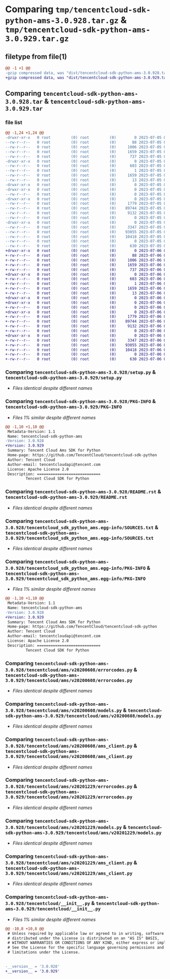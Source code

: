 # Comparing `tmp/tencentcloud-sdk-python-ams-3.0.928.tar.gz` & `tmp/tencentcloud-sdk-python-ams-3.0.929.tar.gz`

## filetype from file(1)

```diff
@@ -1 +1 @@
-gzip compressed data, was "dist/tencentcloud-sdk-python-ams-3.0.928.tar", last modified: Wed Jul  5 00:17:45 2023, max compression
+gzip compressed data, was "dist/tencentcloud-sdk-python-ams-3.0.929.tar", last modified: Thu Jul  6 00:17:02 2023, max compression
```

## Comparing `tencentcloud-sdk-python-ams-3.0.928.tar` & `tencentcloud-sdk-python-ams-3.0.929.tar`

### file list

```diff
@@ -1,24 +1,24 @@
-drwxr-xr-x   0 root         (0) root         (0)        0 2023-07-05 00:17:45.000000 tencentcloud-sdk-python-ams-3.0.928/
--rw-r--r--   0 root         (0) root         (0)       88 2023-07-05 00:17:45.000000 tencentcloud-sdk-python-ams-3.0.928/setup.cfg
--rw-r--r--   0 root         (0) root         (0)     1006 2023-07-05 00:17:45.000000 tencentcloud-sdk-python-ams-3.0.928/setup.py
--rw-r--r--   0 root         (0) root         (0)     1659 2023-07-05 00:17:45.000000 tencentcloud-sdk-python-ams-3.0.928/PKG-INFO
--rw-r--r--   0 root         (0) root         (0)      737 2023-07-05 00:17:45.000000 tencentcloud-sdk-python-ams-3.0.928/README.rst
-drwxr-xr-x   0 root         (0) root         (0)        0 2023-07-05 00:17:45.000000 tencentcloud-sdk-python-ams-3.0.928/tencentcloud_sdk_python_ams.egg-info/
--rw-r--r--   0 root         (0) root         (0)      603 2023-07-05 00:17:45.000000 tencentcloud-sdk-python-ams-3.0.928/tencentcloud_sdk_python_ams.egg-info/SOURCES.txt
--rw-r--r--   0 root         (0) root         (0)        1 2023-07-05 00:17:45.000000 tencentcloud-sdk-python-ams-3.0.928/tencentcloud_sdk_python_ams.egg-info/dependency_links.txt
--rw-r--r--   0 root         (0) root         (0)     1659 2023-07-05 00:17:45.000000 tencentcloud-sdk-python-ams-3.0.928/tencentcloud_sdk_python_ams.egg-info/PKG-INFO
--rw-r--r--   0 root         (0) root         (0)       13 2023-07-05 00:17:45.000000 tencentcloud-sdk-python-ams-3.0.928/tencentcloud_sdk_python_ams.egg-info/top_level.txt
-drwxr-xr-x   0 root         (0) root         (0)        0 2023-07-05 00:17:45.000000 tencentcloud-sdk-python-ams-3.0.928/tencentcloud/
-drwxr-xr-x   0 root         (0) root         (0)        0 2023-07-05 00:17:45.000000 tencentcloud-sdk-python-ams-3.0.928/tencentcloud/ams/
--rw-r--r--   0 root         (0) root         (0)        0 2023-07-05 00:17:45.000000 tencentcloud-sdk-python-ams-3.0.928/tencentcloud/ams/__init__.py
-drwxr-xr-x   0 root         (0) root         (0)        0 2023-07-05 00:17:45.000000 tencentcloud-sdk-python-ams-3.0.928/tencentcloud/ams/v20200608/
--rw-r--r--   0 root         (0) root         (0)     1779 2023-07-05 00:17:45.000000 tencentcloud-sdk-python-ams-3.0.928/tencentcloud/ams/v20200608/errorcodes.py
--rw-r--r--   0 root         (0) root         (0)    89744 2023-07-05 00:17:45.000000 tencentcloud-sdk-python-ams-3.0.928/tencentcloud/ams/v20200608/models.py
--rw-r--r--   0 root         (0) root         (0)     9132 2023-07-05 00:17:45.000000 tencentcloud-sdk-python-ams-3.0.928/tencentcloud/ams/v20200608/ams_client.py
--rw-r--r--   0 root         (0) root         (0)        0 2023-07-05 00:17:45.000000 tencentcloud-sdk-python-ams-3.0.928/tencentcloud/ams/v20200608/__init__.py
-drwxr-xr-x   0 root         (0) root         (0)        0 2023-07-05 00:17:45.000000 tencentcloud-sdk-python-ams-3.0.928/tencentcloud/ams/v20201229/
--rw-r--r--   0 root         (0) root         (0)     3347 2023-07-05 00:17:45.000000 tencentcloud-sdk-python-ams-3.0.928/tencentcloud/ams/v20201229/errorcodes.py
--rw-r--r--   0 root         (0) root         (0)    93055 2023-07-05 00:17:45.000000 tencentcloud-sdk-python-ams-3.0.928/tencentcloud/ams/v20201229/models.py
--rw-r--r--   0 root         (0) root         (0)    10418 2023-07-05 00:17:45.000000 tencentcloud-sdk-python-ams-3.0.928/tencentcloud/ams/v20201229/ams_client.py
--rw-r--r--   0 root         (0) root         (0)        0 2023-07-05 00:17:45.000000 tencentcloud-sdk-python-ams-3.0.928/tencentcloud/ams/v20201229/__init__.py
--rw-r--r--   0 root         (0) root         (0)      630 2023-07-05 00:17:45.000000 tencentcloud-sdk-python-ams-3.0.928/tencentcloud/__init__.py
+drwxr-xr-x   0 root         (0) root         (0)        0 2023-07-06 00:17:02.000000 tencentcloud-sdk-python-ams-3.0.929/
+-rw-r--r--   0 root         (0) root         (0)       88 2023-07-06 00:17:02.000000 tencentcloud-sdk-python-ams-3.0.929/setup.cfg
+-rw-r--r--   0 root         (0) root         (0)     1006 2023-07-06 00:17:02.000000 tencentcloud-sdk-python-ams-3.0.929/setup.py
+-rw-r--r--   0 root         (0) root         (0)     1659 2023-07-06 00:17:02.000000 tencentcloud-sdk-python-ams-3.0.929/PKG-INFO
+-rw-r--r--   0 root         (0) root         (0)      737 2023-07-06 00:17:02.000000 tencentcloud-sdk-python-ams-3.0.929/README.rst
+drwxr-xr-x   0 root         (0) root         (0)        0 2023-07-06 00:17:02.000000 tencentcloud-sdk-python-ams-3.0.929/tencentcloud_sdk_python_ams.egg-info/
+-rw-r--r--   0 root         (0) root         (0)      603 2023-07-06 00:17:02.000000 tencentcloud-sdk-python-ams-3.0.929/tencentcloud_sdk_python_ams.egg-info/SOURCES.txt
+-rw-r--r--   0 root         (0) root         (0)        1 2023-07-06 00:17:02.000000 tencentcloud-sdk-python-ams-3.0.929/tencentcloud_sdk_python_ams.egg-info/dependency_links.txt
+-rw-r--r--   0 root         (0) root         (0)     1659 2023-07-06 00:17:02.000000 tencentcloud-sdk-python-ams-3.0.929/tencentcloud_sdk_python_ams.egg-info/PKG-INFO
+-rw-r--r--   0 root         (0) root         (0)       13 2023-07-06 00:17:02.000000 tencentcloud-sdk-python-ams-3.0.929/tencentcloud_sdk_python_ams.egg-info/top_level.txt
+drwxr-xr-x   0 root         (0) root         (0)        0 2023-07-06 00:17:02.000000 tencentcloud-sdk-python-ams-3.0.929/tencentcloud/
+drwxr-xr-x   0 root         (0) root         (0)        0 2023-07-06 00:17:02.000000 tencentcloud-sdk-python-ams-3.0.929/tencentcloud/ams/
+-rw-r--r--   0 root         (0) root         (0)        0 2023-07-06 00:17:02.000000 tencentcloud-sdk-python-ams-3.0.929/tencentcloud/ams/__init__.py
+drwxr-xr-x   0 root         (0) root         (0)        0 2023-07-06 00:17:02.000000 tencentcloud-sdk-python-ams-3.0.929/tencentcloud/ams/v20200608/
+-rw-r--r--   0 root         (0) root         (0)     1779 2023-07-06 00:17:02.000000 tencentcloud-sdk-python-ams-3.0.929/tencentcloud/ams/v20200608/errorcodes.py
+-rw-r--r--   0 root         (0) root         (0)    89744 2023-07-06 00:17:02.000000 tencentcloud-sdk-python-ams-3.0.929/tencentcloud/ams/v20200608/models.py
+-rw-r--r--   0 root         (0) root         (0)     9132 2023-07-06 00:17:02.000000 tencentcloud-sdk-python-ams-3.0.929/tencentcloud/ams/v20200608/ams_client.py
+-rw-r--r--   0 root         (0) root         (0)        0 2023-07-06 00:17:02.000000 tencentcloud-sdk-python-ams-3.0.929/tencentcloud/ams/v20200608/__init__.py
+drwxr-xr-x   0 root         (0) root         (0)        0 2023-07-06 00:17:02.000000 tencentcloud-sdk-python-ams-3.0.929/tencentcloud/ams/v20201229/
+-rw-r--r--   0 root         (0) root         (0)     3347 2023-07-06 00:17:02.000000 tencentcloud-sdk-python-ams-3.0.929/tencentcloud/ams/v20201229/errorcodes.py
+-rw-r--r--   0 root         (0) root         (0)    93055 2023-07-06 00:17:02.000000 tencentcloud-sdk-python-ams-3.0.929/tencentcloud/ams/v20201229/models.py
+-rw-r--r--   0 root         (0) root         (0)    10418 2023-07-06 00:17:02.000000 tencentcloud-sdk-python-ams-3.0.929/tencentcloud/ams/v20201229/ams_client.py
+-rw-r--r--   0 root         (0) root         (0)        0 2023-07-06 00:17:02.000000 tencentcloud-sdk-python-ams-3.0.929/tencentcloud/ams/v20201229/__init__.py
+-rw-r--r--   0 root         (0) root         (0)      630 2023-07-06 00:17:02.000000 tencentcloud-sdk-python-ams-3.0.929/tencentcloud/__init__.py
```

### Comparing `tencentcloud-sdk-python-ams-3.0.928/setup.py` & `tencentcloud-sdk-python-ams-3.0.929/setup.py`

 * *Files identical despite different names*

### Comparing `tencentcloud-sdk-python-ams-3.0.928/PKG-INFO` & `tencentcloud-sdk-python-ams-3.0.929/PKG-INFO`

 * *Files 1% similar despite different names*

```diff
@@ -1,10 +1,10 @@
 Metadata-Version: 1.1
 Name: tencentcloud-sdk-python-ams
-Version: 3.0.928
+Version: 3.0.929
 Summary: Tencent Cloud Ams SDK for Python
 Home-page: https://github.com/TencentCloud/tencentcloud-sdk-python
 Author: Tencent Cloud
 Author-email: tencentcloudapi@tencent.com
 License: Apache License 2.0
 Description: ============================
         Tencent Cloud SDK for Python
```

### Comparing `tencentcloud-sdk-python-ams-3.0.928/README.rst` & `tencentcloud-sdk-python-ams-3.0.929/README.rst`

 * *Files identical despite different names*

### Comparing `tencentcloud-sdk-python-ams-3.0.928/tencentcloud_sdk_python_ams.egg-info/SOURCES.txt` & `tencentcloud-sdk-python-ams-3.0.929/tencentcloud_sdk_python_ams.egg-info/SOURCES.txt`

 * *Files identical despite different names*

### Comparing `tencentcloud-sdk-python-ams-3.0.928/tencentcloud_sdk_python_ams.egg-info/PKG-INFO` & `tencentcloud-sdk-python-ams-3.0.929/tencentcloud_sdk_python_ams.egg-info/PKG-INFO`

 * *Files 1% similar despite different names*

```diff
@@ -1,10 +1,10 @@
 Metadata-Version: 1.1
 Name: tencentcloud-sdk-python-ams
-Version: 3.0.928
+Version: 3.0.929
 Summary: Tencent Cloud Ams SDK for Python
 Home-page: https://github.com/TencentCloud/tencentcloud-sdk-python
 Author: Tencent Cloud
 Author-email: tencentcloudapi@tencent.com
 License: Apache License 2.0
 Description: ============================
         Tencent Cloud SDK for Python
```

### Comparing `tencentcloud-sdk-python-ams-3.0.928/tencentcloud/ams/v20200608/errorcodes.py` & `tencentcloud-sdk-python-ams-3.0.929/tencentcloud/ams/v20200608/errorcodes.py`

 * *Files identical despite different names*

### Comparing `tencentcloud-sdk-python-ams-3.0.928/tencentcloud/ams/v20200608/models.py` & `tencentcloud-sdk-python-ams-3.0.929/tencentcloud/ams/v20200608/models.py`

 * *Files identical despite different names*

### Comparing `tencentcloud-sdk-python-ams-3.0.928/tencentcloud/ams/v20200608/ams_client.py` & `tencentcloud-sdk-python-ams-3.0.929/tencentcloud/ams/v20200608/ams_client.py`

 * *Files identical despite different names*

### Comparing `tencentcloud-sdk-python-ams-3.0.928/tencentcloud/ams/v20201229/errorcodes.py` & `tencentcloud-sdk-python-ams-3.0.929/tencentcloud/ams/v20201229/errorcodes.py`

 * *Files identical despite different names*

### Comparing `tencentcloud-sdk-python-ams-3.0.928/tencentcloud/ams/v20201229/models.py` & `tencentcloud-sdk-python-ams-3.0.929/tencentcloud/ams/v20201229/models.py`

 * *Files identical despite different names*

### Comparing `tencentcloud-sdk-python-ams-3.0.928/tencentcloud/ams/v20201229/ams_client.py` & `tencentcloud-sdk-python-ams-3.0.929/tencentcloud/ams/v20201229/ams_client.py`

 * *Files identical despite different names*

### Comparing `tencentcloud-sdk-python-ams-3.0.928/tencentcloud/__init__.py` & `tencentcloud-sdk-python-ams-3.0.929/tencentcloud/__init__.py`

 * *Files 1% similar despite different names*

```diff
@@ -10,8 +10,8 @@
 # Unless required by applicable law or agreed to in writing, software
 # distributed under the License is distributed on an "AS IS" BASIS,
 # WITHOUT WARRANTIES OR CONDITIONS OF ANY KIND, either express or implied.
 # See the License for the specific language governing permissions and
 # limitations under the License.
 
 
-__version__ = '3.0.928'
+__version__ = '3.0.929'
```

